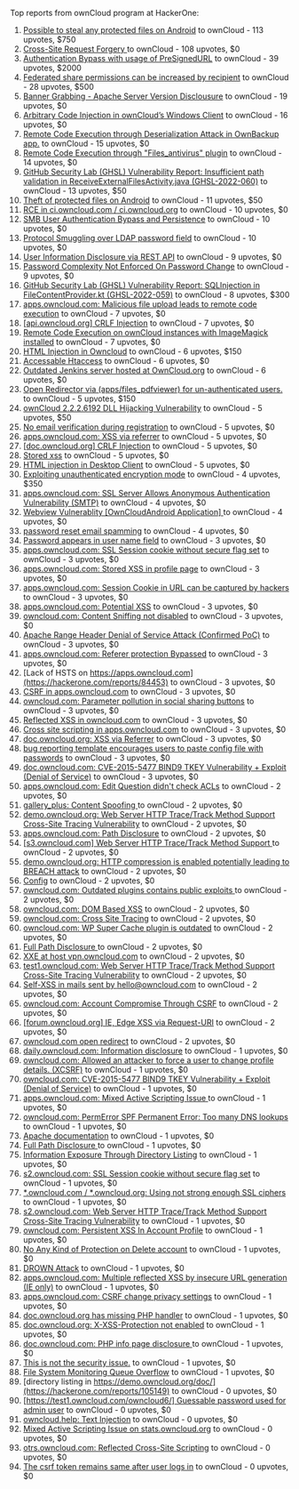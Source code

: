 Top reports from ownCloud program at HackerOne:

1. [Possible to steal any protected files on Android](https://hackerone.com/reports/377107) to ownCloud - 113 upvotes, $750
2. [Cross-Site Request Forgery ](https://hackerone.com/reports/2041007) to ownCloud - 108 upvotes, $0
3. [Authentication Bypass with usage of PreSignedURL](https://hackerone.com/reports/2337427) to ownCloud - 39 upvotes, $2000
4. [Federated share permissions can be increased by recipient](https://hackerone.com/reports/1990443) to ownCloud - 28 upvotes, $500
5. [Banner Grabbing - Apache Server Version Disclousure](https://hackerone.com/reports/269467) to ownCloud - 19 upvotes, $0
6. [Arbitrary Code Injection in ownCloud’s Windows Client](https://hackerone.com/reports/155657) to ownCloud - 16 upvotes, $0
7. [Remote Code Execution through Deserialization Attack in OwnBackup app.](https://hackerone.com/reports/562335) to ownCloud - 15 upvotes, $0
8. [Remote Code Execution through "Files_antivirus" plugin](https://hackerone.com/reports/903872) to ownCloud - 14 upvotes, $0
9. [GitHub Security Lab (GHSL) Vulnerability Report: Insufficient path validation in ReceiveExternalFilesActivity.java (GHSL-2022-060)](https://hackerone.com/reports/1650270) to ownCloud - 13 upvotes, $50
10. [Theft of protected files on Android](https://hackerone.com/reports/1454002) to ownCloud - 11 upvotes, $50
11. [RCE in ci.owncloud.com / ci.owncloud.org](https://hackerone.com/reports/98559) to ownCloud - 10 upvotes, $0
12. [SMB User Authentication Bypass and Persistence](https://hackerone.com/reports/148151) to ownCloud - 10 upvotes, $0
13. [Protocol Smuggling over LDAP password field](https://hackerone.com/reports/1054282) to ownCloud - 10 upvotes, $0
14. [User Information Disclosure via REST API](https://hackerone.com/reports/197786) to ownCloud - 9 upvotes, $0
15. [Password Complexity Not Enforced On Password Change](https://hackerone.com/reports/276123) to ownCloud - 9 upvotes, $0
16. [GitHub Security Lab (GHSL) Vulnerability Report: SQLInjection in FileContentProvider.kt (GHSL-2022-059)](https://hackerone.com/reports/1650264) to ownCloud - 8 upvotes, $300
17. [apps.owncloud.com: Malicious file upload leads to remote code execution](https://hackerone.com/reports/84374) to ownCloud - 7 upvotes, $0
18. [[api.owncloud.org] CRLF Injection](https://hackerone.com/reports/154306) to ownCloud - 7 upvotes, $0
19. [Remote Code Execution on ownCloud instances with ImageMagick installed](https://hackerone.com/reports/1838674) to ownCloud - 7 upvotes, $0
20. [HTML Injection in Owncloud](https://hackerone.com/reports/215410) to ownCloud - 6 upvotes, $150
21. [Accessable Htaccess](https://hackerone.com/reports/171272) to ownCloud - 6 upvotes, $0
22. [Outdated Jenkins server hosted at OwnCloud.org](https://hackerone.com/reports/208566) to ownCloud - 6 upvotes, $0
23. [Open Redirector via (apps/files_pdfviewer) for un-authenticated users.](https://hackerone.com/reports/131082) to ownCloud - 5 upvotes, $150
24. [ownCloud 2.2.2.6192 DLL Hijacking Vulnerability](https://hackerone.com/reports/151475) to ownCloud - 5 upvotes, $50
25. [No email verification during registration](https://hackerone.com/reports/90643) to ownCloud - 5 upvotes, $0
26. [apps.owncloud.com: XSS via referrer](https://hackerone.com/reports/83374) to ownCloud - 5 upvotes, $0
27. [[doc.owncloud.org] CRLF Injection](https://hackerone.com/reports/154275) to ownCloud - 5 upvotes, $0
28. [Stored xss](https://hackerone.com/reports/187380) to ownCloud - 5 upvotes, $0
29. [HTML injection in Desktop Client](https://hackerone.com/reports/206877) to ownCloud - 5 upvotes, $0
30. [Exploiting unauthenticated encryption mode](https://hackerone.com/reports/108082) to ownCloud - 4 upvotes, $350
31. [apps.owncloud.com: SSL Server Allows Anonymous Authentication Vulnerability (SMTP)](https://hackerone.com/reports/83803) to ownCloud - 4 upvotes, $0
32. [Webview Vulnerablity [OwnCloudAndroid Application] ](https://hackerone.com/reports/87835) to ownCloud - 4 upvotes, $0
33. [password reset email spamming](https://hackerone.com/reports/224095) to ownCloud - 4 upvotes, $0
34. [Password appears in user name field](https://hackerone.com/reports/85559) to ownCloud - 3 upvotes, $0
35. [apps.owncloud.com: SSL Session cookie without secure flag set](https://hackerone.com/reports/83710) to ownCloud - 3 upvotes, $0
36. [apps.owncloud.com: Stored XSS in profile page](https://hackerone.com/reports/84371) to ownCloud - 3 upvotes, $0
37. [apps.owncloud.com: Session Cookie in URL can be captured by hackers](https://hackerone.com/reports/83667) to ownCloud - 3 upvotes, $0
38. [apps.owncloud.com: Potential XSS](https://hackerone.com/reports/85577) to ownCloud - 3 upvotes, $0
39. [owncloud.com: Content Sniffing not disabled](https://hackerone.com/reports/83251) to ownCloud - 3 upvotes, $0
40. [Apache Range Header Denial of Service Attack (Confirmed PoC)](https://hackerone.com/reports/88904) to ownCloud - 3 upvotes, $0
41. [apps.owncloud.com: Referer protection Bypassed](https://hackerone.com/reports/92644) to ownCloud - 3 upvotes, $0
42. [Lack of HSTS on https://apps.owncloud.com](https://hackerone.com/reports/84453) to ownCloud - 3 upvotes, $0
43. [CSRF in apps.owncloud.com](https://hackerone.com/reports/84395) to ownCloud - 3 upvotes, $0
44. [owncloud.com: Parameter pollution in social sharing buttons](https://hackerone.com/reports/106024) to ownCloud - 3 upvotes, $0
45. [Reflected XSS in owncloud.com](https://hackerone.com/reports/127259) to ownCloud - 3 upvotes, $0
46. [Cross site scripting in apps.owncloud.com](https://hackerone.com/reports/129551) to ownCloud - 3 upvotes, $0
47. [doc.owncloud.org: XSS via Referrer](https://hackerone.com/reports/130951) to ownCloud - 3 upvotes, $0
48. [bug reporting template encourages users to paste config file with passwords](https://hackerone.com/reports/196969) to ownCloud - 3 upvotes, $0
49. [doc.owncloud.com: CVE-2015-5477 BIND9 TKEY Vulnerability + Exploit (Denial of Service)](https://hackerone.com/reports/217381) to ownCloud - 3 upvotes, $0
50. [apps.owncloud.com: Edit Question didn't check ACLs](https://hackerone.com/reports/85532) to ownCloud - 2 upvotes, $0
51. [gallery_plus: Content Spoofing ](https://hackerone.com/reports/87752) to ownCloud - 2 upvotes, $0
52. [demo.owncloud.org: Web Server HTTP Trace/Track Method Support Cross-Site Tracing Vulnerability](https://hackerone.com/reports/83837) to ownCloud - 2 upvotes, $0
53. [apps.owncloud.com: Path Disclosure](https://hackerone.com/reports/83801) to ownCloud - 2 upvotes, $0
54. [[s3.owncloud.com] Web Server HTTP Trace/Track Method Support ](https://hackerone.com/reports/90601) to ownCloud - 2 upvotes, $0
55. [demo.owncloud.org: HTTP compression is enabled potentially leading to BREACH attack](https://hackerone.com/reports/84105) to ownCloud - 2 upvotes, $0
56. [Config](https://hackerone.com/reports/84797) to ownCloud - 2 upvotes, $0
57. [owncloud.com: Outdated plugins contains public exploits  ](https://hackerone.com/reports/84581) to ownCloud - 2 upvotes, $0
58. [owncloud.com: DOM Based XSS](https://hackerone.com/reports/83178) to ownCloud - 2 upvotes, $0
59. [owncloud.com: Cross Site Tracing](https://hackerone.com/reports/83373) to ownCloud - 2 upvotes, $0
60. [owncloud.com: WP Super Cache plugin is outdated](https://hackerone.com/reports/90980) to ownCloud - 2 upvotes, $0
61. [Full Path Disclosure ](https://hackerone.com/reports/85201) to ownCloud - 2 upvotes, $0
62. [XXE at host vpn.owncloud.com](https://hackerone.com/reports/105980) to ownCloud - 2 upvotes, $0
63. [test1.owncloud.com: Web Server HTTP Trace/Track Method Support Cross-Site Tracing Vulnerability](https://hackerone.com/reports/83971) to ownCloud - 2 upvotes, $0
64. [Self-XSS in mails sent by hello@owncloud.com](https://hackerone.com/reports/92111) to ownCloud - 2 upvotes, $0
65. [owncloud.com: Account Compromise Through CSRF](https://hackerone.com/reports/84372) to ownCloud - 2 upvotes, $0
66. [[forum.owncloud.org] IE, Edge XSS via Request-URI](https://hackerone.com/reports/154319) to ownCloud - 2 upvotes, $0
67. [owncloud.com open redirect](https://hackerone.com/reports/258632) to ownCloud - 2 upvotes, $0
68. [daily.owncloud.com: Information disclosure](https://hackerone.com/reports/84085) to ownCloud - 1 upvotes, $0
69. [owncloud.com: Allowed an attacker to force a user to change profile details. (XCSRF)](https://hackerone.com/reports/83239) to ownCloud - 1 upvotes, $0
70. [owncloud.com: CVE-2015-5477 BIND9 TKEY Vulnerability + Exploit (Denial of Service)](https://hackerone.com/reports/89097) to ownCloud - 1 upvotes, $0
71. [apps.owncloud.com: Mixed Active Scripting Issue ](https://hackerone.com/reports/85541) to ownCloud - 1 upvotes, $0
72. [owncloud.com: PermError SPF Permanent Error: Too many DNS lookups](https://hackerone.com/reports/83578) to ownCloud - 1 upvotes, $0
73. [Apache documentation](https://hackerone.com/reports/90321) to ownCloud - 1 upvotes, $0
74. [Full Path Disclosure ](https://hackerone.com/reports/87505) to ownCloud - 1 upvotes, $0
75. [Information Exposure Through Directory Listing](https://hackerone.com/reports/110655) to ownCloud - 1 upvotes, $0
76. [s2.owncloud.com: SSL Session cookie without secure flag set](https://hackerone.com/reports/83856) to ownCloud - 1 upvotes, $0
77. [*.owncloud.com / *.owncloud.org: Using not strong enough SSL ciphers](https://hackerone.com/reports/84078) to ownCloud - 1 upvotes, $0
78. [s2.owncloud.com: Web Server HTTP Trace/Track Method Support Cross-Site Tracing Vulnerability](https://hackerone.com/reports/83855) to ownCloud - 1 upvotes, $0
79. [owncloud.com: Persistent XSS In Account Profile](https://hackerone.com/reports/116254) to ownCloud - 1 upvotes, $0
80. [No Any Kind of Protection on Delete account](https://hackerone.com/reports/113211) to ownCloud - 1 upvotes, $0
81. [DROWN Attack](https://hackerone.com/reports/119808) to ownCloud - 1 upvotes, $0
82. [apps.owncloud.com: Multiple reflected XSS by insecure URL generation (IE only)](https://hackerone.com/reports/83381) to ownCloud - 1 upvotes, $0
83. [apps.owncloud.com: CSRF change privacy settings](https://hackerone.com/reports/85565) to ownCloud - 1 upvotes, $0
84. [doc.owncloud.org has missing PHP handler](https://hackerone.com/reports/121382) to ownCloud - 1 upvotes, $0
85. [doc.owncloud.org: X-XSS-Protection not enabled](https://hackerone.com/reports/128493) to ownCloud - 1 upvotes, $0
86. [doc.owncloud.com: PHP info page disclosure ](https://hackerone.com/reports/134216) to ownCloud - 1 upvotes, $0
87. [This is not the security issue.](https://hackerone.com/reports/257106) to ownCloud - 1 upvotes, $0
88. [File System Monitoring Queue Overflow](https://hackerone.com/reports/881891) to ownCloud - 1 upvotes, $0
89. [directory listing in https://demo.owncloud.org/doc/](https://hackerone.com/reports/105149) to ownCloud - 0 upvotes, $0
90. [[https://test1.owncloud.com/owncloud6/] Guessable password used for admin user](https://hackerone.com/reports/107849) to ownCloud - 0 upvotes, $0
91. [owncloud.help: Text  Injection](https://hackerone.com/reports/112304) to ownCloud - 0 upvotes, $0
92. [Mixed Active Scripting Issue on stats.owncloud.org](https://hackerone.com/reports/108692) to ownCloud - 0 upvotes, $0
93. [otrs.owncloud.com: Reflected Cross-Site Scripting](https://hackerone.com/reports/108288) to ownCloud - 0 upvotes, $0
94. [The csrf token remains same after user logs in](https://hackerone.com/reports/111262) to ownCloud - 0 upvotes, $0
